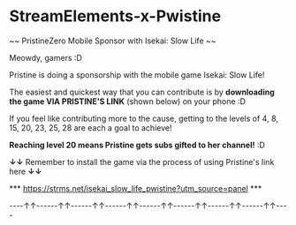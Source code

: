 # StreamElements-x-Pwistine
~~ PristineZero Mobile Sponsor with Isekai: Slow Life ~~

Meowdy, gamers :D

Pristine is doing a sponsorship with the mobile game Isekai: Slow Life!

The easiest and quickest way that you can contribute is by **downloading the game VIA PRISTINE'S LINK** (shown below) on your phone :D

If you feel like contributing more to the cause, getting to the levels of 4, 8, 15, 20, 23, 25, 28 are each a goal to achieve!

**Reaching level 20 means Pristine gets subs gifted to her channel!** :D

**↓↓** Remember to install the game via the process of using Pristine's link here **↓↓**

*** https://strms.net/isekai_slow_life_pwistine?utm_source=panel ***

----↑↑------↑↑------↑↑------↑↑------↑↑------↑↑------↑↑------↑↑----

